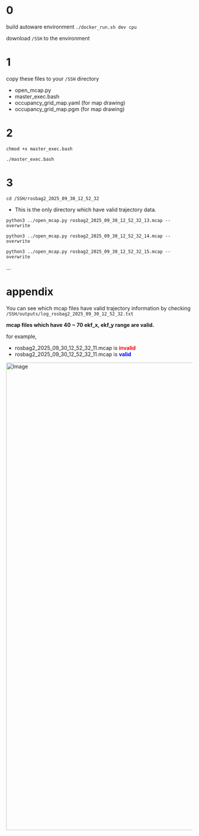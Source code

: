# 0
build autoware environment ```./docker_run.sh dev cpu```

download ```/SSH``` to the environment

# 1
copy these files to your ```/SSH``` directory
-  open_mcap.py
-  master_exec.bash
-  occupancy_grid_map.yaml (for map drawing)
-  occupancy_grid_map.pgm (for map drawing)

# 2
```chmod +x master_exec.bash```

```./master_exec.bash```

# 3
```cd /SSH/rosbag2_2025_09_30_12_52_32```
* This is the only directory which have valid trajectory data.



```python3 ../open_mcap.py rosbag2_2025_09_30_12_52_32_13.mcap --overwrite```

```python3 ../open_mcap.py rosbag2_2025_09_30_12_52_32_14.mcap --overwrite```

```python3 ../open_mcap.py rosbag2_2025_09_30_12_52_32_15.mcap --overwrite```

...

# appendix
You can see which mcap files have valid trajectory information by checking ```/SSH/outputs/log_rosbag2_2025_09_30_12_52_32.txt```

**mcap files which have 40 ~ 70 ekf_x, ekf_y range are valid.**

for example,
- rosbag2_2025_09_30_12_52_32_11.mcap is <span style="color: red; ">**invalid**</span>
- rosbag2_2025_09_30_12_52_32_11.mcap is  <span style="color: blue; ">**valid**</span>


<img width="1306" height="1261" alt="Image" src="https://github.com/user-attachments/assets/2e3cc3c1-da84-4edd-a711-95236a921668" />
